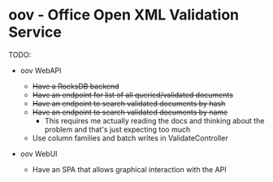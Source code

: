 # oov - Office Open XML Validation Service

TODO:

- oov WebAPI
    * ~~Have a RocksDB backend~~
    * ~~Have an endpoint for list of all queried/validated documents~~
    * ~~Have an endpoint to search validated documents by hash~~
    * ~~Have an endpoint to search validated documents by name~~
        * This requires me actually reading the docs and thinking about the
          problem and that's just expecting too much
    * Use column families and batch writes in ValidateController

- oov WebUI
    * Have an SPA that allows graphical interaction with the API
